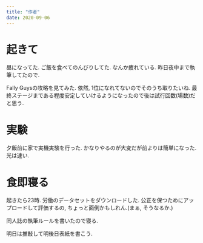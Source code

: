 ```yaml
---
title: "作者"
date: 2020-09-06
---
```


# 起きて
昼になってた. ご飯を食べてのんびりしてた. なんか疲れている. 昨日夜中まで執筆してたので.

Fally Guysの攻略を見てみた. 依然, 1位になれてないのでそのうち取りたいね. 最終ステージまである程度安定していけるようになったので後は試行回数(場数)だと思う.

# 実験
夕飯前に家で実機実験を行った. かなりやるのが大変だが前よりは簡単になった. 光は速い.

# 食即寝る
起きたら23時. 労働のデータセットをダウンロードした. 公正を保つためにアップロードして評価するの, ちょっと面倒かもしれん.(まぁ, そうなるか.)

同人誌の執筆ルールを書いたので寝る.

明日は推敲して明後日表紙を書こう.